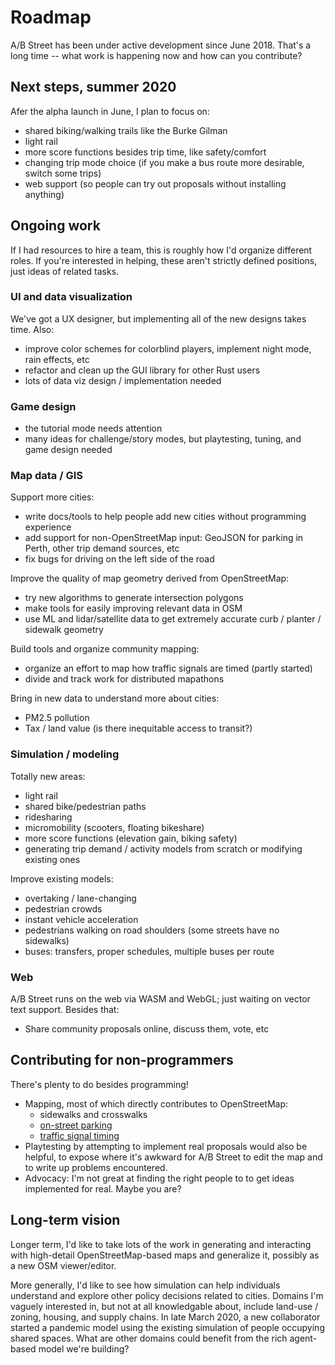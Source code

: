 # Roadmap

A/B Street has been under active development since June 2018. That's a long time
-- what work is happening now and how can you contribute?

## Next steps, summer 2020

Afer the alpha launch in June, I plan to focus on:

- shared biking/walking trails like the Burke Gilman
- light rail
- more score functions besides trip time, like safety/comfort
- changing trip mode choice (if you make a bus route more desirable, switch some
  trips)
- web support (so people can try out proposals without installing anything)

## Ongoing work

If I had resources to hire a team, this is roughly how I'd organize different
roles. If you're interested in helping, these aren't strictly defined positions,
just ideas of related tasks.

### UI and data visualization

We've got a UX designer, but implementing all of the new designs takes time.
Also:

- improve color schemes for colorblind players, implement night mode, rain
  effects, etc
- refactor and clean up the GUI library for other Rust users
- lots of data viz design / implementation needed

### Game design

- the tutorial mode needs attention
- many ideas for challenge/story modes, but playtesting, tuning, and game design
  needed

### Map data / GIS

Support more cities:

- write docs/tools to help people add new cities without programming experience
- add support for non-OpenStreetMap input: GeoJSON for parking in Perth, other
  trip demand sources, etc
- fix bugs for driving on the left side of the road

Improve the quality of map geometry derived from OpenStreetMap:

- try new algorithms to generate intersection polygons
- make tools for easily improving relevant data in OSM
- use ML and lidar/satellite data to get extremely accurate curb / planter /
  sidewalk geometry

Build tools and organize community mapping:

- organize an effort to map how traffic signals are timed (partly started)
- divide and track work for distributed mapathons

Bring in new data to understand more about cities:

- PM2.5 pollution
- Tax / land value (is there inequitable access to transit?)

### Simulation / modeling

Totally new areas:

- light rail
- shared bike/pedestrian paths
- ridesharing
- micromobility (scooters, floating bikeshare)
- more score functions (elevation gain, biking safety)
- generating trip demand / activity models from scratch or modifying existing
  ones

Improve existing models:

- overtaking / lane-changing
- pedestrian crowds
- instant vehicle acceleration
- pedestrians walking on road shoulders (some streets have no sidewalks)
- buses: transfers, proper schedules, multiple buses per route

### Web

A/B Street runs on the web via WASM and WebGL; just waiting on vector text
support. Besides that:

- Share community proposals online, discuss them, vote, etc

## Contributing for non-programmers

There's plenty to do besides programming!

- Mapping, most of which directly contributes to OpenStreetMap:
  - sidewalks and crosswalks
  - [on-street parking](https://dabreegster.github.io/abstreet/map_parking.html)
  - [traffic signal timing](https://docs.google.com/document/d/1Od_7WvBVYsvpY4etRI0sKmYmZnwXMAXcJxVmm8Iwdcg/edit?usp=sharing)
- Playtesting by attempting to implement real proposals would also be helpful,
  to expose where it's awkward for A/B Street to edit the map and to write up
  problems encountered.
- Advocacy: I'm not great at finding the right people to to get ideas
  implemented for real. Maybe you are?

## Long-term vision

Longer term, I'd like to take lots of the work in generating and interacting
with high-detail OpenStreetMap-based maps and generalize it, possibly as a new
OSM viewer/editor.

More generally, I'd like to see how simulation can help individuals understand
and explore other policy decisions related to cities. Domains I'm vaguely
interested in, but not at all knowledgable about, include land-use / zoning,
housing, and supply chains. In late March 2020, a new collaborator started a
pandemic model using the existing simulation of people occupying shared spaces.
What are other domains could benefit from the rich agent-based model we're
building?
